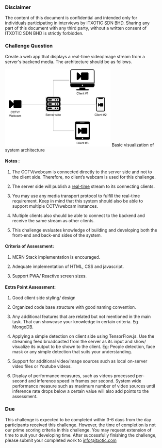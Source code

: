 
### Disclaimer

The content of this document is confidential and intended only for individuals participating in interviews by ITXOTIC SDN BHD. Sharing any part of this document with any third party, without a written consent of ITXOTIC SDN BHD is strictly forbidden.

### Challenge Question

Create a web app that displays a real-time video/image stream from a server's backend media. The architecture should be as follows.

![Image of image1](https://github.com/itxotic-dev/ITX_Screening_Test/blob/fullstack-screen/images/image1.png)
Basic visualization of system architecture

  

#### Notes :

1.  The CCTV/webcam is connected directly to the server side and not to the client side. Therefore, no client’s webcam is used for this challenge.
    
2.  The server side will publish a [real-time](https://en.wikipedia.org/wiki/Real-time_computing) stream to its connecting clients.
    
3.  You may use any media transport protocol to fulfill the real-time requirement. Keep in mind that this system should also be able to support multiple CCTV/webcam instances.
    
4.  Multiple clients also should be able to connect to the backend and receive the same stream as other clients.
    
5.  This challenge evaluates knowledge of building and developing both the front-end and back-end sides of the system.
    

#### Criteria of Assessment:

1.  MERN Stack implementation is encouraged.
    
2.  Adequate implementation of HTML, CSS and javascript.
    
3.  Support PWA/ Reactive screen sizes.
    

  

#### Extra Point Assessment:

1.  Good client side styling/ design
    
2.  Organized code base structure with good naming convention.
    
3.  Any additional features that are related but not mentioned in the main task. That can showcase your knowledge in certain criteria. Eg MongoDB.
    
4.  Applying a simple detection on client side using TensorFlow.js. Use the streaming feed broadcasted from the server as its input and show/ visualize its output to be shown to the client. Eg: People detection, face mask or any simple detection that suits your understanding.
    
5.  Support for additional video/image sources such as local on-server video files or Youtube videos.
    
6.  Display of performance measures, such as videos processed per-second and inference speed in frames per second. System wide performance measure such as maximum number of video sources until inference rate drops below a certain value will also add points to the assessment.
    

### Due

This challenge is expected to be completed within 3-6 days from the day participants received this challenge. However, the time of completion is not our prime scoring criteria in this challenge. You may request extension of time to suit your developing time. 
After successfully finishing the challenge, please submit your completed work to info@itxotic.com
